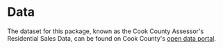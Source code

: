 # Data

The dataset for this package, known as the Cook County Assessor's Residential Sales Data, can be found on Cook County's [open data portal](https://datacatalog.cookcountyil.gov/Property-Taxation/Cook-County-Assessor-s-Residential-Sales-Data/5pge-nu6u). 